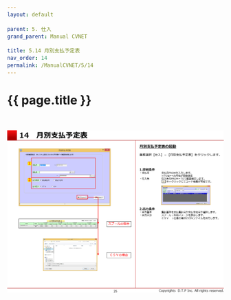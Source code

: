 ```yaml
---
layout: default

parent: 5. 仕入
grand_parent: Manual CVNET

title: 5.14 月別支払予定表
nav_order: 14
permalink: /ManualCVNET/5/14
---
```


# {{ page.title }} <br/><br/>

<a href="/img/Shiire/S26.PNG" target="_blank">
<img src="/img/Shiire/S26.PNG" alt="login image"></a>


